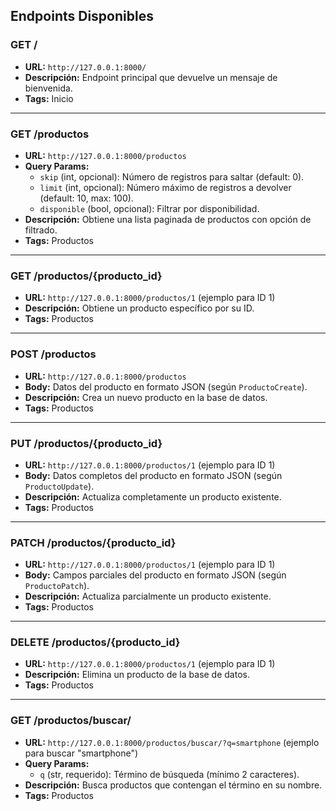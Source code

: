 ## Endpoints Disponibles

### GET /

- **URL:** `http://127.0.0.1:8000/`
- **Descripción:** Endpoint principal que devuelve un mensaje de bienvenida.
- **Tags:** Inicio

---

### GET /productos

- **URL:** `http://127.0.0.1:8000/productos`
- **Query Params:**
  - `skip` (int, opcional): Número de registros para saltar (default: 0).
  - `limit` (int, opcional): Número máximo de registros a devolver (default: 10, max: 100).
  - `disponible` (bool, opcional): Filtrar por disponibilidad.
- **Descripción:** Obtiene una lista paginada de productos con opción de filtrado.
- **Tags:** Productos

---

### GET /productos/{producto_id}

- **URL:** `http://127.0.0.1:8000/productos/1` (ejemplo para ID 1)
- **Descripción:** Obtiene un producto específico por su ID.
- **Tags:** Productos

---

### POST /productos

- **URL:** `http://127.0.0.1:8000/productos`
- **Body:** Datos del producto en formato JSON (según `ProductoCreate`).
- **Descripción:** Crea un nuevo producto en la base de datos.
- **Tags:** Productos

---

### PUT /productos/{producto_id}

- **URL:** `http://127.0.0.1:8000/productos/1` (ejemplo para ID 1)
- **Body:** Datos completos del producto en formato JSON (según `ProductoUpdate`).
- **Descripción:** Actualiza completamente un producto existente.
- **Tags:** Productos

---

### PATCH /productos/{producto_id}

- **URL:** `http://127.0.0.1:8000/productos/1` (ejemplo para ID 1)
- **Body:** Campos parciales del producto en formato JSON (según `ProductoPatch`).
- **Descripción:** Actualiza parcialmente un producto existente.
- **Tags:** Productos

---

### DELETE /productos/{producto_id}

- **URL:** `http://127.0.0.1:8000/productos/1` (ejemplo para ID 1)
- **Descripción:** Elimina un producto de la base de datos.
- **Tags:** Productos

---

### GET /productos/buscar/

- **URL:** `http://127.0.0.1:8000/productos/buscar/?q=smartphone` (ejemplo para buscar "smartphone")
- **Query Params:**
  - `q` (str, requerido): Término de búsqueda (mínimo 2 caracteres).
- **Descripción:** Busca productos que contengan el término en su nombre.
- **Tags:** Productos

